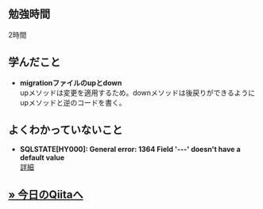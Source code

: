 ## 勉強時間
2時間　<!-- 15分はキリが悪いので繰り下げる -->
<!--　ChatAIにコピペ用
16:00に開始し、（からまで休憩）、18:00に終了した場合の休憩を省いた稼働時間を計算して少数表記で書いてください。カッコ内に時間が書かれていない場合はカッコ内を無視してください。また、無駄を省きたいので必要な情報のみ書いてください。
-->



## 学んだこと
- **migrationファイルのupとdown**
<br>upメソッドは変更を適用するため。downメソッドは後戻りができるようにupメソッドと逆のコードを書く。
<!-- 複数ある場合は***で区切る -->



## よくわかっていないこと
- **SQLSTATE[HY000]: General error: 1364 Field '---' doesn't have a default value**
<br>[詳細](https://qiita.com/suzukidog/items/9c5100440f7726e987f5#%E4%BD%95%E3%81%8C%E8%B5%B7%E3%81%8D%E3%81%9F)
<!-- 複数ある場合は***で区切る -->



<!-- paizaラーニング用
## 理解できなかったチャプター
****
- レッスン
  - チャプター
-->


**[&raquo; 今日のQiitaへ](https://qiita.com/suzukidog/items/9c5100440f7726e987f5)**
---

<!--
> [!NOTE]
> 使用用途例：補足説明や関連情報を提供するとき。

> [!TIP]
> 使用用途例：便利なショートカットやテクニックを共有するとき

> [!IMPORTANT]
> 使用用途例：ユーザーが必ず知っておくべき情報を強調するとき。

> [!WARNING]
> 使用用途例：緊急の対応が必要な事態を通知するとき。

> [!CAUTION]
> 使用用途例：ユーザーが慎重に検討すべき事項を指摘するとき。
-->
